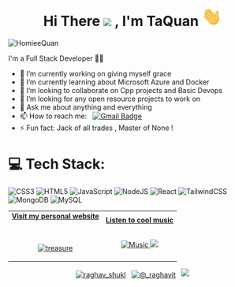 
<h1 align="Center">  Hi There <img src="https://media.giphy.com/media/WUlplcMpOCEmTGBtBW/giphy.gif" width="40px"> , I'm TaQuan <img src="https://raw.githubusercontent.com/ABSphreak/ABSphreak/master/gifs/Hi.gif" width="40px" /> </h1>
<p align="left"> <img src="https://komarev.com/ghpvc/?username=HomieeQuan" alt="HomieeQuan" /> </p>
   
I'm a Full Stack Developer  👨‍💻

- 🔭 I’m currently working on giving myself grace
- 🌱 I’m currently learning about Microsoft Azure and Docker
- 👯 I’m looking to collaborate on Cpp projects and Basic Devops
- 🤔 I’m looking for any open resource projects to work on
- 💬 Ask me about anything and everything 
- 📫 How to reach me: &nbsp;&nbsp;[![Gmail Badge](https://img.shields.io/badge/-Gmail-c14438?style=flat-square&logo=Gmail&logoColor=white&link=mailto:shuklaraghav321.com)](mailto:middletaq@gmail.com)
- ⚡ Fun fact: Jack of all trades , Master of None ! 
# 💻 Tech Stack:
![CSS3](https://img.shields.io/badge/css3-%231572B6.svg?style=flat&logo=css3&logoColor=white) ![HTML5](https://img.shields.io/badge/html5-%23E34F26.svg?style=flat&logo=html5&logoColor=white) ![JavaScript](https://img.shields.io/badge/javascript-%23323330.svg?style=flat&logo=javascript&logoColor=%23F7DF1E) ![NodeJS](https://img.shields.io/badge/node.js-6DA55F?style=flat&logo=node.js&logoColor=white) ![React](https://img.shields.io/badge/react-%2320232a.svg?style=flat&logo=react&logoColor=%2361DAFB) ![TailwindCSS](https://img.shields.io/badge/tailwindcss-%2338B2AC.svg?style=flat&logo=tailwind-css&logoColor=white)  ![MongoDB](https://img.shields.io/badge/MongoDB-%234ea94b.svg?style=flat&logo=mongodb&logoColor=white) ![MySQL](https://img.shields.io/badge/mysql-%2300f.svg?style=flat&logo=mysql&logoColor=white) 


<!-- Social -->
<table width="100%" align="center">
<tr>
<td align="center">
<a href="https://taquanworld.netlify.app/">
<strong>Visit my personal website </strong>
<br />
<br />
<br />

<p>

<img alt="treasure" height="180" src="https://user-images.githubusercontent.com/126502066/232865753-86379f98-dc39-41eb-b2b4-a5aa0b992959.gif">


</a>
</p>

</td>


<td align="center">
<a href="https://youtu.be/UhbixyxgsiU">
<strong>Listen to cool music</strong>
<br />
<br />


<p>
<img height="100" alt="Music" src="images/music.gif"> 
<img src="https://user-images.githubusercontent.com/126502066/232865095-2418e478-2e0f-4a5a-99bc-b24576e242d3.gif" </img>

</a>
</p>

</td>
</tr>
</table>

<p align="center">
<a href="linkedin.com/in/taquan-middleton" target="_blank"><img align="center" src="https://cdn.jsdelivr.net/npm/simple-icons@3.1.0/icons/linkedin.svg" alt="raghav_shukl" height="55" width="55" /></a>&nbsp;&nbsp;
<a href="https://twitter.com/HomieeQuan" target="_blank"><img align="center" src="https://cdn.jsdelivr.net/npm/simple-icons@3.0.1/icons/twitter.svg" alt="@_raghavit" height="55" width="55" /></a>&nbsp;&nbsp;
<img src="https://user-images.githubusercontent.com/126502066/232862885-b02a32ec-a7cf-4210-871b-962d34283c5e.gif" </img>
